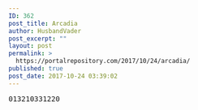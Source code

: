 ```yaml
---
ID: 362
post_title: Arcadia
author: HusbandVader
post_excerpt: ""
layout: post
permalink: >
  https://portalrepository.com/2017/10/24/arcadia/
published: true
post_date: 2017-10-24 03:39:02
---
```

<pre>013210331220</pre>